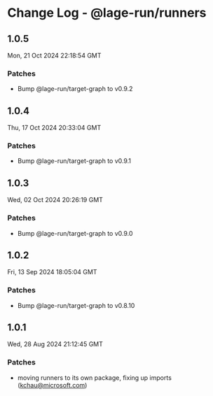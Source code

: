 # Change Log - @lage-run/runners

<!-- This log was last generated on Mon, 21 Oct 2024 22:18:54 GMT and should not be manually modified. -->

<!-- Start content -->

## 1.0.5

Mon, 21 Oct 2024 22:18:54 GMT

### Patches

- Bump @lage-run/target-graph to v0.9.2

## 1.0.4

Thu, 17 Oct 2024 20:33:04 GMT

### Patches

- Bump @lage-run/target-graph to v0.9.1

## 1.0.3

Wed, 02 Oct 2024 20:26:19 GMT

### Patches

- Bump @lage-run/target-graph to v0.9.0

## 1.0.2

Fri, 13 Sep 2024 18:05:04 GMT

### Patches

- Bump @lage-run/target-graph to v0.8.10

## 1.0.1

Wed, 28 Aug 2024 21:12:45 GMT

### Patches

- moving runners to its own package, fixing up imports (kchau@microsoft.com)
